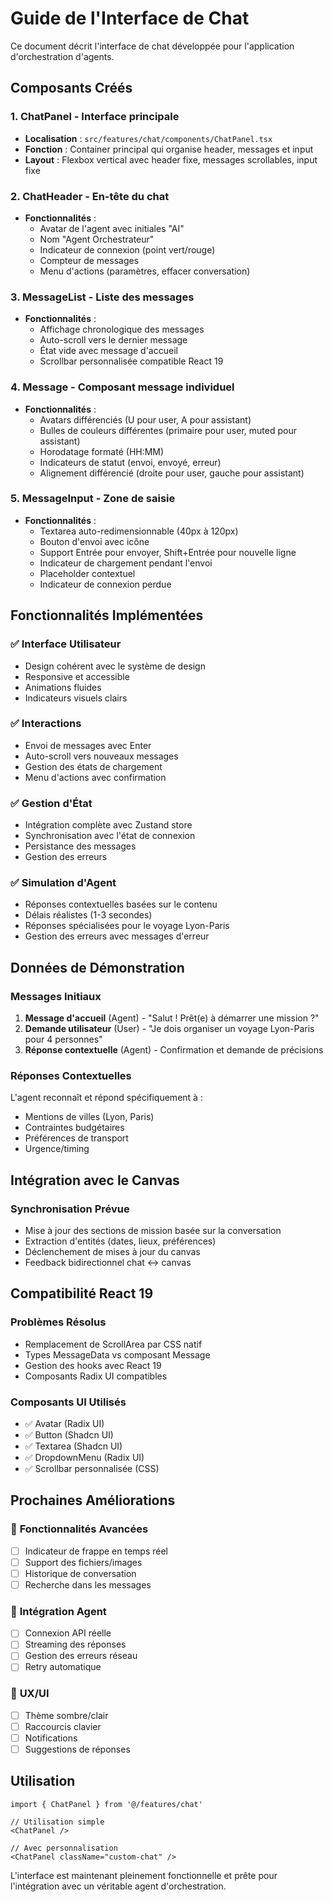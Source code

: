 # Guide de l'Interface de Chat

Ce document décrit l'interface de chat développée pour l'application d'orchestration d'agents.

## Composants Créés

### 1. **ChatPanel** - Interface principale

- **Localisation** : `src/features/chat/components/ChatPanel.tsx`
- **Fonction** : Container principal qui organise header, messages et input
- **Layout** : Flexbox vertical avec header fixe, messages scrollables, input fixe

### 2. **ChatHeader** - En-tête du chat

- **Fonctionnalités** :
  - Avatar de l'agent avec initiales "AI"
  - Nom "Agent Orchestrateur"
  - Indicateur de connexion (point vert/rouge)
  - Compteur de messages
  - Menu d'actions (paramètres, effacer conversation)

### 3. **MessageList** - Liste des messages

- **Fonctionnalités** :
  - Affichage chronologique des messages
  - Auto-scroll vers le dernier message
  - État vide avec message d'accueil
  - Scrollbar personnalisée compatible React 19

### 4. **Message** - Composant message individuel

- **Fonctionnalités** :
  - Avatars différenciés (U pour user, A pour assistant)
  - Bulles de couleurs différentes (primaire pour user, muted pour assistant)
  - Horodatage formaté (HH:MM)
  - Indicateurs de statut (envoi, envoyé, erreur)
  - Alignement différencié (droite pour user, gauche pour assistant)

### 5. **MessageInput** - Zone de saisie

- **Fonctionnalités** :
  - Textarea auto-redimensionnable (40px à 120px)
  - Bouton d'envoi avec icône
  - Support Entrée pour envoyer, Shift+Entrée pour nouvelle ligne
  - Indicateur de chargement pendant l'envoi
  - Placeholder contextuel
  - Indicateur de connexion perdue

## Fonctionnalités Implémentées

### ✅ **Interface Utilisateur**

- Design cohérent avec le système de design
- Responsive et accessible
- Animations fluides
- Indicateurs visuels clairs

### ✅ **Interactions**

- Envoi de messages avec Enter
- Auto-scroll vers nouveaux messages
- Gestion des états de chargement
- Menu d'actions avec confirmation

### ✅ **Gestion d'État**

- Intégration complète avec Zustand store
- Synchronisation avec l'état de connexion
- Persistance des messages
- Gestion des erreurs

### ✅ **Simulation d'Agent**

- Réponses contextuelles basées sur le contenu
- Délais réalistes (1-3 secondes)
- Réponses spécialisées pour le voyage Lyon-Paris
- Gestion des erreurs avec messages d'erreur

## Données de Démonstration

### Messages Initiaux

1. **Message d'accueil** (Agent) - "Salut ! Prêt(e) à démarrer une mission ?"
2. **Demande utilisateur** (User) - "Je dois organiser un voyage Lyon-Paris pour 4 personnes"
3. **Réponse contextuelle** (Agent) - Confirmation et demande de précisions

### Réponses Contextuelles

L'agent reconnaît et répond spécifiquement à :

- Mentions de villes (Lyon, Paris)
- Contraintes budgétaires
- Préférences de transport
- Urgence/timing

## Intégration avec le Canvas

### Synchronisation Prévue

- Mise à jour des sections de mission basée sur la conversation
- Extraction d'entités (dates, lieux, préférences)
- Déclenchement de mises à jour du canvas
- Feedback bidirectionnel chat ↔ canvas

## Compatibilité React 19

### Problèmes Résolus

- Remplacement de ScrollArea par CSS natif
- Types MessageData vs composant Message
- Gestion des hooks avec React 19
- Composants Radix UI compatibles

### Composants UI Utilisés

- ✅ Avatar (Radix UI)
- ✅ Button (Shadcn UI)
- ✅ Textarea (Shadcn UI)
- ✅ DropdownMenu (Radix UI)
- ✅ Scrollbar personnalisée (CSS)

## Prochaines Améliorations

### 🔄 **Fonctionnalités Avancées**

- [ ] Indicateur de frappe en temps réel
- [ ] Support des fichiers/images
- [ ] Historique de conversation
- [ ] Recherche dans les messages

### 🔄 **Intégration Agent**

- [ ] Connexion API réelle
- [ ] Streaming des réponses
- [ ] Gestion des erreurs réseau
- [ ] Retry automatique

### 🔄 **UX/UI**

- [ ] Thème sombre/clair
- [ ] Raccourcis clavier
- [ ] Notifications
- [ ] Suggestions de réponses

## Utilisation

```tsx
import { ChatPanel } from '@/features/chat'

// Utilisation simple
<ChatPanel />

// Avec personnalisation
<ChatPanel className="custom-chat" />
```

L'interface est maintenant pleinement fonctionnelle et prête pour l'intégration avec un véritable
agent d'orchestration.
